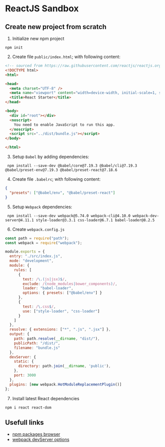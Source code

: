 # ReactJS Sandbox

## Create new project from scratch

1. Initialize new npm project

```shell
npm init
```

2. Create file `public/index.html`; with following content:

```html
<!-- sourced from https://raw.githubusercontent.com/reactjs/reactjs.org/master/static/html/single-file-example.html -->
<!DOCTYPE html>
<html>

<head>
  <meta charset="UTF-8" />
  <meta name="viewport" content="width=device-width, initial-scale=1, shrink-to-fit=no">
  <title>React Starter</title>
</head>

<body>
  <div id="root"></div>
  <noscript>
    You need to enable JavaScript to run this app.
  </noscript>
  <script src="../dist/bundle.js"></script>
</body>

</html>
```
3. Setup `Babel` by adding dependencies:

```shell
 npm install --save-dev @babel/core@7.19.3 @babel/cli@7.19.3 @babel/preset-env@7.19.3 @babel/preset-react@7.18.6
```

4. Create file `.babelrc`; with following content:

```json
{
  "presets": ["@babel/env", "@babel/preset-react"]
}
```

5. Setup `Webpack` dependencies:

```shell
 npm install --save-dev webpack@5.74.0 webpack-cli@4.10.0 webpack-dev-server@4.11.1 style-loader@3.3.1 css-loader@6.7.1 babel-loader@8.2.5
```

6. Create `webpack.config.js`

```javascript
const path = require("path");
const webpack = require("webpack");

module.exports = {
  entry: "./src/index.js",
  mode: "development",
  module: {
    rules: [
      {
        test: /\.(js|jsx)$/,
        exclude: /(node_modules|bower_components)/,
        loader: "babel-loader",
        options: { presets: ["@babel/env"] }
      },
      {
        test: /\.css$/,
        use: ["style-loader", "css-loader"]
      }
    ]
  },
  resolve: { extensions: ["*", ".js", ".jsx"] },
  output: {
    path: path.resolve(__dirname, "dist/"),
    publicPath: "/dist/",
    filename: "bundle.js"
  },
  devServer: {
    static: {
      directory: path.join(__dirname, 'public'),
    },
    port: 3000
  },
  plugins: [new webpack.HotModuleReplacementPlugin()]
};
```

7. Install latest React dependencies
```shell
npm i react react-dom
```

## Usefull links
- [npm packages browser](https://www.npmjs.com/package/package)
- [webpack devServer options](https://webpack.js.org/configuration/dev-server/#devserver)